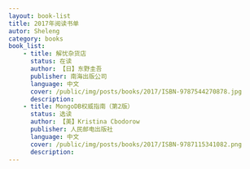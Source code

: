 ```yaml
---
layout: book-list
title: 2017年阅读书单
autor: Sheleng
category: books
book_list:
    - title: 解忧杂货店
      status: 在读
      author: 【日】东野圭吾
      publisher: 南海出版公司
      language: 中文
      cover: /public/img/posts/books/2017/ISBN-9787544270878.jpg
      description:   
    - title: MongoDB权威指南（第2版）
      status: 选读
      author: 【美】Kristina Cbodorow
      publisher: 人民邮电出版社
      language: 中文
      cover: /public/img/posts/books/2017/ISBN-9787115341082.png
      description: 
---
```


